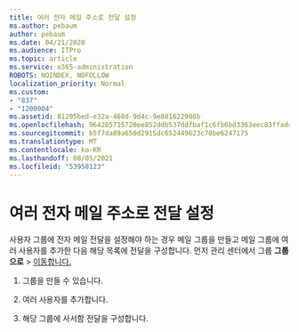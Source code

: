 ```yaml
---
title: 여러 전자 메일 주소로 전달 설정
ms.author: pebaum
author: pebaum
ms.date: 04/21/2020
ms.audience: ITPro
ms.topic: article
ms.service: o365-administration
ROBOTS: NOINDEX, NOFOLLOW
localization_priority: Normal
ms.custom:
- "837"
- "1200004"
ms.assetid: 81205bed-e32a-468d-9d4c-9e881622908b
ms.openlocfilehash: 964285715720ee852ddb537ddfbaf1c6fb6bd3363eec83ffadc881b741035cad
ms.sourcegitcommit: b5f7da89a650d2915dc652449623c78be6247175
ms.translationtype: MT
ms.contentlocale: ko-KR
ms.lasthandoff: 08/05/2021
ms.locfileid: "53958123"
---
```

# <a name="setting-up-forwarding-to-multiple-email-addresses"></a>여러 전자 메일 주소로 전달 설정

사용자 그룹에 전자 메일 전달을 설정해야 하는 경우 메일 그룹을 만들고 메일 그룹에 여러 사용자를 추가한 다음 해당 목록에 전달을 구성합니다. 먼저 관리 센터에서 그룹 **그룹으로**  >  [이동합니다.](https://portal.office.com/adminportal/home#/groups)
  
1. 그룹을 만들 수 있습니다.

2. 여러 사용자를 추가합니다.

3. 해당 그룹에 사서함 전달을 구성합니다.
